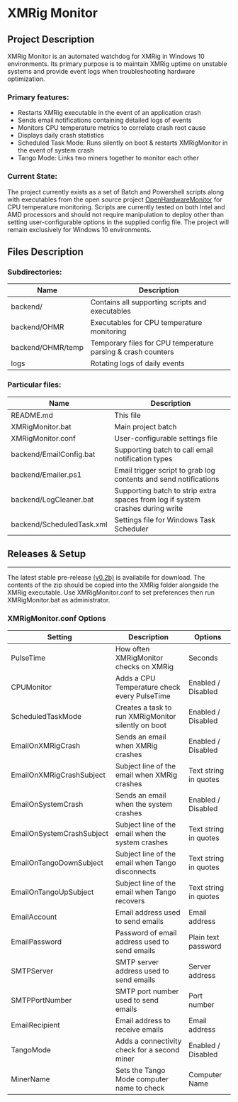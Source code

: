 # XMRig Monitor

## Project Description

XMRig Monitor is an automated watchdog for XMRig in Windows 10 environments. Its primary purpose is to maintain XMRig uptime on unstable systems and provide event logs when troubleshooting hardware optimization.

### Primary features:

- Restarts XMRig executable in the event of an application crash
- Sends email notifications containing detailed logs of events
- Monitors CPU temperature metrics to correlate crash root cause
- Displays daily crash statistics
- Scheduled Task Mode: Runs silently on boot & restarts XMRigMonitor in the event of system crash
- Tango Mode: Links two miners together to monitor each other

### Current State:

The project currently exists as a set of Batch and Powershell scripts along with executables from the open source project [OpenHardwareMonitor](https://github.com/openhardwaremonitor/) for CPU temperature monitoring. Scripts are currently tested on both Intel and AMD processors and should not require manipulation to deploy other than setting user-configurable options in the supplied config file. The project will remain exclusively for Windows 10 environments.

## Files Description

### Subdirectories:

Name            | Description
--------------- | -------------------------------------------------
backend/		| Contains all supporting scripts and executables
backend/OHMR		| Executables for CPU temperature monitoring
backend/OHMR/temp		| Temporary files for CPU temperature parsing & crash counters
logs		| Rotating logs of daily events


### Particular files:

Name            | Description
--------------- | ---------------------------------------------------------------
README.md	| This file
XMRigMonitor.bat		| Main project batch
XMRigMonitor.conf		| User-configurable settings file
backend/EmailConfig.bat	| Supporting batch to call email notification types
backend/Emailer.ps1		| Email trigger script to grab log contents and send notifications
backend/LogCleaner.bat	| Supporting batch to strip extra spaces from log if system crashes during write
backend/ScheduledTask.xml		| Settings file for Windows Task Scheduler

## Releases & Setup
------------
The latest stable pre-release [(v0.2b)](https://github.com/MrClappy/XMRigMonitor/releases/tag/v0.2b) is availabile for download. The contents
of the zip should be copied into the XMRig folder alongside the XMRig executable. Use XMRigMonitor.conf to set preferences then run 
XMRigMonitor.bat as administrator.

### XMRigMonitor.conf Options

Setting            | Description             | Options
--------------- | ----------------- | ------------------------------
PulseTime		| How often XMRigMonitor checks on XMRig  | Seconds
CPUMonitor		| Adds a CPU Temperature check every PulseTime | Enabled / Disabled
ScheduledTaskMode		| Creates a task to run XMRigMonitor silently on boot | Enabled / Disabled
EmailOnXMRigCrash | Sends an email when XMRig crashes | Enabled / Disabled
EmailOnXMRigCrashSubject  | Subject line of the email when XMRig crashes | Text string in quotes
EmailOnSystemCrash  | Sends an email when the system crashes  | Enabled / Disabled
EmailOnSystemCrashSubject | Subject line of the email when the system crashes | Text string in quotes
EmailOnTangoDownSubject | Subject line of the email when Tango disconnects | Text string in quotes
EmailOnTangoUpSubject | Subject line of the email when Tango recovers | Text string in quotes
EmailAccount  | Email address used to send emails | Email address
EmailPassword | Password of email address used to send emails  |  Plain text password
SMTPServer  | SMTP server address used to send emails | Server address
SMTPPortNumber  | SMTP port number used to send emails  | Port number
EmailRecipient  | Email address to receive emails | Email address
TangoMode | Adds a connectivity check for a second miner | Enabled / Disabled
MinerName | Sets the Tango Mode computer name to check | Computer Name
